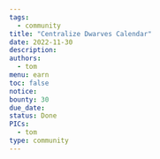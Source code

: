 ```yaml
---
tags:
  - community
title: "Centralize Dwarves Calendar"
date: 2022-11-30
description:
authors:
  - tom
menu: earn
toc: false
notice:
bounty: 30
due_date:
status: Done
PICs:
  - tom
type: community
---
```


